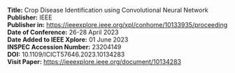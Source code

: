 **Title:** Crop Disease Identification using Convolutional Neural Network<br/>
**Publisher:** IEEE<br/>
**Publisher in:** https://ieeexplore.ieee.org/xpl/conhome/10133935/proceeding<br/>
**Date of Conference:** 26-28 April 2023<br/>
**Date Added to IEEE Xplore:** 01 June 2023<br/>
**INSPEC Accession Number:** 23204149<br/>
**DOI:** 10.1109/ICICT57646.2023.10134283<br/>
**Visit Paper:** https://ieeexplore.ieee.org/document/10134283<br/>
